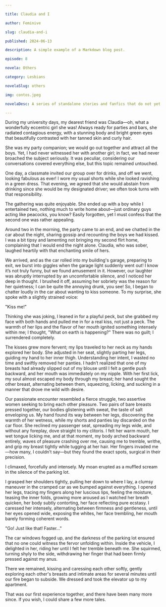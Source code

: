 ```yaml
---

title: Claudia and I

author: Feminive

slug: claudia-and-i

published: 2024-06-13

description: A simple example of a Markdown blog post.

episode: 8

novela: Others

category: Lesbians

novelaSlug: others

img: contos.jpeg

novelaDesc: A series of standalone stories and fanfics that do not yet belong to a larger narrative.

---
```


During my university days, my dearest friend was Claudia—oh, what a wonderfully eccentric girl she was! Always ready for parties and bars, she radiated contagious energy, with a stunning body and bright green eyes that beautifully contrasted with her tanned skin and curly hair.

She was my party companion; we would go out together and attract all the boys. Yet, I had never witnessed her with another girl; in fact, we had never broached the subject seriously. It was peculiar, considering our conversations covered everything else, but this topic remained untouched.

One day, a classmate invited our group over for drinks, and off we went, looking fabulous as ever! I wore my usual shorts while she looked ravishing in a green dress. That evening, we agreed that she would abstain from drinking since she would be my designated driver; we often took turns with that responsibility.

The gathering was quite enjoyable. She ended up with a boy while I entertained two, nothing much to write home about—just ordinary guys acting like peacocks, you know? Easily forgotten, yet I must confess that the second one was rather appealing.

Around two in the morning, the party came to an end, and we chatted in the car about the night, sharing gossip and recounting the boys we had kissed. I was a bit tipsy and lamenting not bringing my second flirt home, complaining that I would end the night alone. Claudia, who was sober, laughed heartily with that enchanting smile of hers.

We arrived, and as the car rolled into my building's garage, preparing to exit, we burst into giggles when the garage light suddenly went out! I know it’s not truly funny, but we found amusement in it. However, our laughter was abruptly interrupted by an uncomfortable silence, and I noticed her deep in thought. I brushed it off, assuming her sobriety was the reason for her quietness; I can be quite the annoying drunk, you see! So, I began to chatter loudly in the car about wanting to kiss someone. To my surprise, she spoke with a slightly strained voice:

"Kiss me!"

Thinking she was joking, I leaned in for a playful peck, but she grabbed my face with both hands and pulled me in for a real kiss, not just a peck. The warmth of her lips and the flavor of her mouth ignited something intensely within me; I thought, "What on earth is happening?" There was no guilt; I surrendered completely.

The kisses grew more fervent; my lips traveled to her neck as my hands explored her body. She adjusted in her seat, slightly parting her legs, guiding my hand to her inner thigh. Understanding her intent, I wasted no time and swiftly removed her panties. I hadn’t realized that one of my breasts had already slipped out of my blouse until I felt a gentle push backward, and her mouth was immediately on my nipple. With her first lick, my soul almost escaped my body through my breast; her hand sought the other breast, alternating between them, squeezing, licking, and sucking in a manner that drove me wild with desire.

Our passionate encounter resembled a fierce struggle, two assertive women seeking to bring each other pleasure. Two pairs of bare breasts pressed together, our bodies glistening with sweat, the taste of salt enveloping us. My hand found its way between her legs, discovering the warmth of her wetness, while my shorts and panties lay discarded on the car floor. She reclined my passenger seat, spreading my legs wide, and without any foreplay, dove straight to my clitoris. I felt her warm mouth, her wet tongue licking me, and at that moment, my body arched backward entirely, waves of pleasure crashing over me, causing me to tremble, writhe, and grip my breast tightly while tugging at her hair. Her fingers invaded me—how many, I couldn’t say—but they found the exact spots, surgical in their precision.

I climaxed, forcefully and intensely. My moan erupted as a muffled scream in the silence of the parking lot.

I grasped her shoulders tightly, pulling her down to where I lay, a clumsy maneuver in the cramped car as we bumped against everything. I opened her legs, tracing my fingers along her luscious lips, feeling the moisture, teasing the inner folds, growing more aroused as I watched her breath quicken, her body subtly contorting, her face reflecting pure ecstasy. I caressed her intensely, alternating between firmness and gentleness, until her eyes opened wide, exposing the whites, her face trembling, her mouth barely forming coherent words.

"Go! Just like that! Faster..."

The car windows fogged up, and the darkness of the parking lot ensured that no one could witness the fervor unfolding within. Inside the vehicle, I delighted in her, riding her until I felt her tremble beneath me. She squirmed, turning shyly to the side, withdrawing her finger that had been firmly pressed against my anus.

There we remained, kissing and caressing each other softly, gently exploring each other's breasts and intimate areas for several minutes until our fire began to subside. We dressed and took the elevator up to my apartment.

That was our first experience together, and there have been many more since. If you wish, I could share a few more tales.